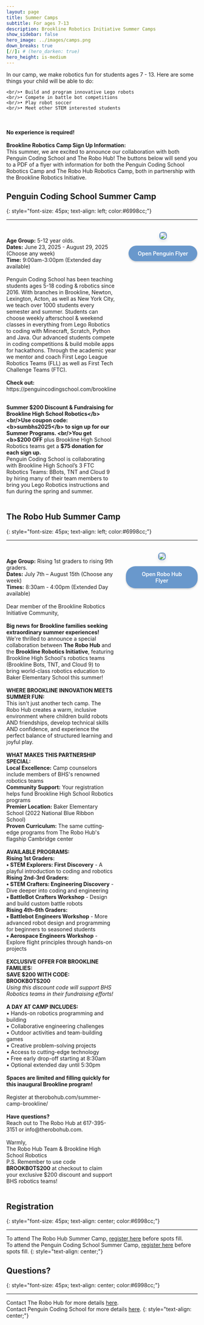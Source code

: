 ```yaml
---
layout: page
title: Summer Camps 
subtitle: For ages 7-13
description: Brookline Robotics Initiative Summer Camps
show_sidebar: false
hero_image: ../images/camps.png
down_breaks: true
[//]: # (hero_darken: true)
hero_height: is-medium
---
```


<style>
.camp-container {
    display: flex;
    gap: 2rem;
    margin: 2rem 0;
}

.camp-content {
    flex: 3; /* Adjust this value to change the width of the text section, ratio to flyer */
}

.camp-flyer {
    flex: 2; /* Adjust this value to change the width of the flyer section, ratio to text */
    display: flex;
    flex-direction: column;
    align-items: center;
}

.flyer-image {
    max-width: 100%;
    height: auto;
    border: 2px solid #6998cc;
    border-radius: 8px;
    box-shadow: 0 4px 8px rgba(0,0,0,0.1);
}

.download-link {
    margin-top: 1rem;
    padding: 0.75rem 1.5rem;
    background-color: #6998cc;
    color: white;
    text-decoration: none;
    border-radius: 25px;
    transition: background-color 0.3s ease;
    font-weight: 600;
    box-shadow: 0 2px 4px rgba(0,0,0,0.2);
    display: inline-block;

}

.download-link:hover {
    background-color: #507ba3;
}

.flyer-mobile {
    display: none;
}

.flyer-desktop {
    text-align: center;
    width: 100%; 
}

@media (max-width: 768px) {
    .camp-container {
        flex-direction: column;
    }
    
    .camp-flyer {
        order: 2;
    }
}

@media (max-width: 480px) {
    .flyer-desktop {
        display: none;
    }
    
    .flyer-mobile {
        display: block;
        text-align: center;
        margin-top: 1.5rem;
    }
    
    .download-button {
        display: inline-block;
        padding: 1rem 2rem;
        background-color: #6998cc;
        color: white;
        text-decoration: none;
        border-radius: 25px;
        font-weight: 600;
        box-shadow: 0 2px 4px rgba(0,0,0,0.2);
    }
}
</style>

<div class="centered">
    <p>
In our camp, we make robotics fun for students ages 7 - 13. Here are some things your child will be able to do:

    <br/>• Build and program innovative Lego robots
    <br/>• Compete in battle bot competitions
    <br/>• Play robot soccer
    <br/>• Meet other STEM interested students

<br/>
<br/><b>No experience is required!</b>
<br/>
<br/><b>Brookline Robotics Camp Sign Up Information:</b>
<br/>This summer, we are excited to announce our collaboration with both Penguin Coding School and The Robo Hub! The buttons below will send you to a PDF of a flyer with information for both the Penguin Coding School Robotics Camp and The Robo Hub Robotics Camp, both in partnership with the Brookline Robotics Initiative.
</p>
</div>

## Penguin Coding School Summer Camp
{: style="font-size: 45px; text-align: left; color:#6998cc;"}
***
<div class="camp-container">
    <div class="camp-content">
        <div style="text-align: left;">
<p>
            <b>Age Group:</b> 5-12 year olds.
            <br>
            <b>Dates:</b> June 23, 2025 - August 29, 2025 (Choose any week)
            <br>
            <b>Time:</b> 9:00am-3:00pm (Extended day available)
            <br><br>
            Penguin Coding School has been teaching students ages 5-18 coding & robotics since 2016. 
With branches in Brookline, Newton, Lexington, Acton, as well as New York City, we teach over 1000 students every semester and summer.
Students can choose weekly afterschool & weekend classes in everything from Lego Robotics to coding with Minecraft, Scratch, Python and Java. 
Our advanced students compete in coding competitions & build mobile apps for hackathons.
Through the academic year we mentor and coach First Lego League Robotics Teams (FLL) as well as First Tech Challenge Teams (FTC). 
<br/>
<br/><b>Check out:</b>
<br/><a>https://penguincodingschool.com/brookline</a>

<br/><b>Summer $200 Discount & Fundraising for Brookline High School Robotics</b>
<br/>Use coupon code: <b>sumbhs2025</b> to sign up for our Summer Programs.
<br/>You get <b>$200 OFF</b> plus Brookline High School Robotics teams get a <b>$75 donation for each sign up.</b>
<br/>Penguin Coding School is collaborating with Brookline High School’s 3 FTC Robotics Teams: BBots, TNT and Cloud 9 by hiring many of their team members to bring you Lego Robotics instructions and fun during the spring and summer.
</p>
        </div>
    </div>
    <div class="camp-flyer">
        <div class="flyer-desktop">
            <img src="../images/SummerCampFlyers/PenguinCodingSchool.png" class="flyer-image">
            <a href="../images/SummerCampFlyers/PenguinCodingSchool.pdf" download class="download-link">Open Penguin Flyer</a>
        </div>
        <div class="flyer-mobile">
            <a href="../images/SummerCampFlyers/PenguinCodingSchool.pdf" download class="download-button">Open Penguin Flyer</a>
        </div>
    </div>
</div>

## The Robo Hub Summer Camp
{: style="font-size: 45px; text-align: left; color:#6998cc;"}
***
<div class="camp-container">
    <div class="camp-content">
        <div style="text-align: left;">
<p style="display: inline-block; text-align: left;">
            <b>Age Group:</b> Rising 1st graders to rising 9th graders.
            <br>
            <b>Dates:</b> July 7th – August 15th (Choose any week)
            <br>
            <b>Times:</b> 8:30am - 4:00pm (Extended Day available)
            <br><br>
            Dear member of the Brookline Robotics Initiative Community,
<br/>
<br/><b>Big news for Brookline families seeking extraordinary summer experiences!</b>
<br/>We're thrilled to announce a special collaboration between <b>The Robo Hub</b> and the <b>Brookline Robotics Initiative</b>, featuring Brookline High School's robotics teams (Brookline Bots, TNT, and Cloud 9) to bring world-class robotics education to Baker Elementary School this summer!
<br/>
<br/><b>WHERE BROOKLINE INNOVATION MEETS SUMMER FUN:</b>
<br/>This isn't just another tech camp. The Robo Hub creates a warm, inclusive environment where children build robots AND friendships, develop technical skills AND confidence, and experience the perfect balance of structured learning and joyful play.
<br/>
<br/><b>WHAT MAKES THIS PARTNERSHIP SPECIAL:</b>
<br/><b>Local Excellence:</b> Camp counselors include members of BHS's renowned robotics teams
<br/><b>Community Support:</b> Your registration helps fund Brookline High School Robotics programs
<br/><b>Premier Location:</b> Baker Elementary School (2022 National Blue Ribbon School)
<br/><b>Proven Curriculum:</b> The same cutting-edge programs from The Robo Hub's flagship Cambridge center​​
<br/>
<br/><b>AVAILABLE PROGRAMS:</b>
<br/><b>Rising 1st Graders:</b>
<br/><b>• STEM Explorers: First Discovery</b> - A playful introduction to coding and robotics
<br/><b>Rising 2nd-3rd Graders:</b>
<br/><b>• STEM Crafters: Engineering Discovery</b> - Dive deeper into coding and engineering
<br/><b>• BattleBot Crafters Workshop</b> - Design and build custom battle robots
<br/><b>Rising 4th-6th Graders:</b>
<br/><b>• Battlebot Engineers Workshop</b> - More advanced robot design and programming for beginners to seasoned students
<br/><b>• Aerospace Engineers Workshop</b> - Explore flight principles through hands-on projects
<br/>
<br/><b>EXCLUSIVE OFFER FOR BROOKLINE FAMILIES:</b>
<br/><b>SAVE $200 WITH CODE: BROOKBOTS200</b>
<br/><i>Using this discount code will support BHS Robotics teams in their fundraising efforts!</i>
<br/>
<br/><b>A DAY AT CAMP INCLUDES:</b>
<br/>• Hands-on robotics programming and building
<br/>• Collaborative engineering challenges
<br/>• Outdoor activities and team-building games
<br/>• Creative problem-solving projects
<br/>• Access to cutting-edge technology
<br/>• Free early drop-off starting at 8:30am
<br/>• Optional extended day until 5:30pm
<br/>
<br/><b>Spaces are limited and filling quickly for this inaugural Brookline program!</b>
<br/>
<br/>Register at <a>therobohub.com/summer-camp-brookline/</a>
<br/>
<br/><b>Have questions? </b>
<br/>Reach out to The Robo Hub at 617-395-3151 or info@therobohub.com.
<br/>
<br/>Warmly,
<br/>The Robo Hub Team & Brookline High School Robotics
<br/>P.S. Remember to use code <b>BROOKBOTS200</b> at checkout to claim your exclusive $200 discount and support BHS robotics teams!
        </p>
</div>
    </div>
    <div class="camp-flyer">
        <div class="flyer-desktop">
            <img src="../images/SummerCampFlyers/TheRoboHub.png" class="flyer-image">
            <a href="../images/SummerCampFlyers/TheRoboHub.pdf" download class="download-link">Open Robo Hub Flyer</a>
        </div>
        <div class="flyer-mobile">
            <a href="../images/SummerCampFlyers/TheRoboHub.pdf" download class="download-button">Open Robo Hub Flyer</a>
        </div>
    </div>
</div>

## Registration
{: style="font-size: 45px; text-align: center; color:#6998cc;"}
***

To attend The Robo Hub Summer Camp, [register here](https://therobohub.com/summer-camp-brookline/#summer-camp-grid) before spots fill.
<br/> To attend the Penguin Coding School Summer Camp, [register here](https://penguincodingschool.com/summer-coding-stem-robotics-kids-camp-newton-massachusetts) before spots fill.
{: style="text-align: center;"}


## Questions?
{: style="font-size: 45px; text-align: center; color:#6998cc;"}
***

Contact The Robo Hub for more details [here](https://therobohub.com/contact-us/).
<br/>Contact Penguin Coding School for more details [here](https://penguincodingschool.com/contact).
{: style="text-align: center;"}
